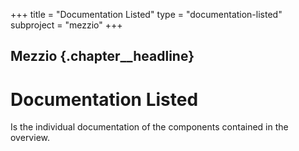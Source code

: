 +++
title = "Documentation Listed"
type = "documentation-listed"
subproject = "mezzio"
+++

## Mezzio {.chapter__headline}

# Documentation Listed

Is the individual documentation of the components contained in the overview.
